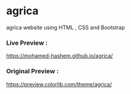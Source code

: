 # agrica
agrica website using HTML , CSS and Bootstrap

### Live Preview : 
  https://mohamed-hashem.github.io/agrica/

### Original Preview : 
  https://preview.colorlib.com/theme/agrica/
